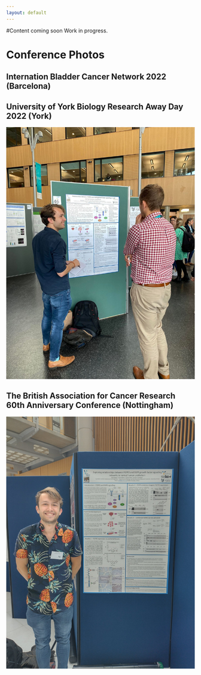 ```yaml
---
layout: default
---
```

<!--
Put in photos of me at each conference, and then maybe a brief description of what I enjoyed about ehe conference, particularly interestibng talks, who I spoke to, etc?
-->
#Content coming soon
Work in progress.

# Conference Photos

## Internation Bladder Cancer Network 2022 (Barcelona)

## University of York Biology Research Away Day 2022 (York)
![Biology RAD 2022](/docs/assets/img/Me_Andrew_RAD.jpg)

## The British Association for Cancer Research 60th Anniversary Conference (Nottingham)
![BACR 60th Anniv](/docs/assets/img/Me_BACR.jpg)